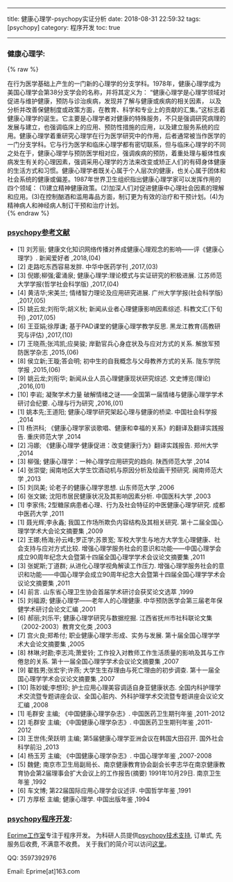 
---
title: 健康心理学-psychopy实证分析
date: 2018-08-31 22:59:32
tags: [psychopy]
category: 程序开发
toc: true

---



<span></span>
<!-- more -->



### 健康心理学:

{% raw %}
<div class="p1">在行为医学基础上产生的一门新的心理学的分支学科。1978年，健康心理学成为美国心理学会第38分支学会的名称，并将其定义为： “健康心理学是心理学领域对促进与维护健康，预防与诊治疾病，发现并了解与健康或疾病的相关因素， 以及分析并改善保健制度或政策方面，在教育、科学和专业上的贡献的汇集。”这标志着健康心理学的诞生。它主要是心理学者对健康的特殊服务，不只是强调研究病理的发展与建立，也强调临床上的应用、预防性措施的应用，以及建立服务系统的应用。健康心理学着重研究心理学在行为医学研究中的作用，后者通常被当作医学的一门分支学科。它与行为医学和临床心理学都有密切联系，但与临床心理学的不同之处在于，健康心理学与预防医学相对应，强调疾病的预防，着重处理与躯体性疾病发生有关的心理因素，强调采用心理学的方法来改变或矫正人们的有碍身体健康的生活方式和习惯。健康心理学者既关心属于个人层次的健康，也关心属于团体和社会系统的健康或偏差。1987年世界卫生组织指出健康心理学家可以发挥作用的四个领域： (1)建立精神健康政策。(2)加深人们对促进健康中心理社会因素的理解和应用。(3)在控制酗酒和滥用毒品方面，制订更为有效的治疗和干预计划。(4)为精神病人和神经病人制订干预和治疗计划。</div>
{% endraw %}




### [psychopy](/tags/psychopy/)[参考文献](/categories/程序开发/)

- [1]  刘芳丽; 健康文化知识网络传播对养成健康心理观念的影响——评《健康心理学》. 新闻爱好者 ,2018,(04)
- [2]   走路吃东西容易发胖. 中华中医药学刊 ,2017,(03)
- [3]  倪娜;柳强;霍涌泉; 健康心理学:理论模式与实证研究的积极进展. 江苏师范大学学报(哲学社会科学版) ,2017,(04)
- [4]  黄洁华;宋美兰; 情绪智力理论及应用研究进展. 广州大学学报(社会科学版) ,2017,(05)
- [5]  姚云龙;刘衔华;胡义秋; 新闻从业者心理健康影响因素综述. 科教文汇(下旬刊) ,2017,(05)
- [6]  王亚娟;徐厚谦; 基于PAD课堂的健康心理学教学反思. 黑龙江教育(高教研究与评估) ,2017,(10)
- [7]  王晓燕;张鸿凯;应昊骏; 岸勤官兵心身症状及与应对方式的关系. 解放军预防医学杂志 ,2015,(06)
- [8]  侯立新;王璇;答会明; 初中生的自我概念与父母教养方式的关系. 陇东学院学报 ,2015,(06)
- [9]  姚云龙;刘衔华; 新闻从业人员心理健康现状研究综述. 文史博览(理论) ,2016,(01)
- [10]  李岩; 凝聚学术力量  破解情绪之谜——全国第一届情绪与健康心理学学术研讨会纪要. 心理与行为研究 ,2016,(01)
- [1]  姚本先;王道阳; 健康心理学研究架起心理与健康的桥梁. 中国社会科学报 ,2014
- [1]  杨洪科; 《健康心理学家谈歌唱、健康和幸福的关系》的翻译及翻译实践报告. 重庆师范大学 ,2014
- [2]  冯娜; 《健康心理学·健康促进：改变健康行为》翻译实践报告. 郑州大学 ,2014
- [3]  柳强; 健康心理学：一种心理学应用研究的趋向. 陕西师范大学 ,2014
- [4]  张崇燮; 闽南地区大学生饮酒动机与原因分析及绘画干预研究. 闽南师范大学 ,2013
- [5]  刘凤美; 论老子的健康心理学思想. 山东师范大学 ,2006
- [6]  张文娣; 沈阳市居民健康状况及其影响因素分析. 中国医科大学 ,2003
- [1]  李家伟; 2型糖尿病患者心理、行为及社会特征的中医健康心理学研究. 成都中医药大学 ,2011
- [1]  聂光辉;李永鑫; 我国工作场所欺负内容结构及其相关研究. 第十二届全国心理学学术大会论文摘要集 ,2009
- [2]  王娜;杨海;孙云峰;罗正学;苏景宽; 军校大学生与地方大学生心理健康、社会支持与应对方式比较. 增强心理学服务社会的意识和功能——中国心理学会成立90周年纪念大会暨第十四届全国心理学学术会议论文摘要集 ,2011
- [3]  张妮斯;丁道群; 从进化心理学视角解读工作压力. 增强心理学服务社会的意识和功能——中国心理学会成立90周年纪念大会暨第十四届全国心理学学术会议论文摘要集 ,2011
- [4]   前言. 山东省心理卫生协会首届学术研讨会获奖论文选萃 ,1999
- [5]  刘福源; 健康心理学——老年人的心理健康. 中华预防医学会第三届老年保健学术研讨会论文汇编 ,2001
- [6]  郝丽;刘乐平; 健康心理学研究与数据挖掘. 江西省抚州市社科联论文集（2002-2003）教育文化类 ,2003
- [7]  宫火良;郑希付; 职业健康心理学:形成、实务与发展. 第十届全国心理学学术大会论文摘要集 ,2005
- [8]  林琳;时勘;李志鸿;萧爱铃; 工作投入对教师工作生活质量的影响及其与工作倦怠的关系. 第十一届全国心理学学术会议论文摘要集 ,2007
- [9]  翟胜男;张宏宇;许燕; 大学生生存理由与死亡理由的初步调查. 第十一届全国心理学学术会议论文摘要集 ,2007
- [10]  陈妙媛;李想珍; 护士应用心理美容调适自身亚健康状态. 全国内科护理学术交流暨专题讲座会议、全国心脏内、外科护理学术交流暨专题讲座会议论文汇编 ,2008
- [1]  毛群安 主编; 《中国健康心理学杂志》. 中国医药卫生期刊年鉴 ,2011-2012
- [2]  毛群安 主编; 《中国健康心理学杂志》. 中国医药卫生期刊年鉴 ,2011-2012
- [3]  王世伟;荣跃明 主编; 第5届健康心理学亚洲会议在韩国大田召开. 国外社会科学前沿 ,2013
- [4]  杨玉芳 主编; 《中国健康心理学杂志》. 中国心理学年鉴 ,2007-2008
- [5]  魏健; 南京市卫生局副局长、南京健康教育协会副会长李志华在南京健康教育协会第2届理事会扩大会议上的工作报告(摘要) 1991年10月29日. 南京卫生年鉴 ,1992
- [6]  车文博; 第22届国际应用心理学会议述评. 中国哲学年鉴 ,1991
- [7]  方厚枢 主编; 健康心理学. 中国出版年鉴 ,1994


### [psychopy](/tags/psychopy/)[程序开发](/categories/程序开发/):
[Eprime工作室](http://Eprime.cn/)专注于程序开发。
为科研人员提供[psychopy技术支持](http://Eprime.cn/2018/08/17/关于Eprime工作室/), 订单式, 先服务后收费, 不满意不收费。
关于我们的简介可以访问[这里](http://Eprime.cn/2018/08/17/关于Eprime工作室/)。

QQ: 3597392976

Email: Eprime[at]163.com


